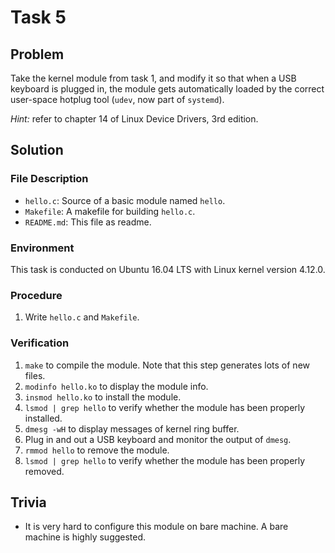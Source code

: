 # Task 5

## Problem

Take the kernel module from task 1, and modify it so that when a USB keyboard is plugged in, the
module gets automatically loaded by the correct user-space hotplug tool (`udev`, now part of `systemd`).

*Hint:* refer to chapter 14 of Linux Device Drivers, 3rd edition.



## Solution

### File Description

- `hello.c`: Source of a basic module named `hello`.
- `Makefile`: A makefile for building `hello.c`.
- `README.md`: This file as readme.




### Environment

This task is conducted on Ubuntu 16.04 LTS with Linux kernel version 4.12.0.



### Procedure

1. Write `hello.c` and `Makefile`.




### Verification

1. `make` to compile the module. Note that this step generates lots of new files.
2. `modinfo hello.ko` to display the module info.
3. `insmod hello.ko` to install the module.
4. `lsmod | grep hello` to verify whether the module has been properly installed.
5. `dmesg -wH` to display messages of kernel ring buffer.
6. Plug in and out a USB keyboard and monitor the output of `dmesg`.
7. `rmmod hello` to remove the module.
8. `lsmod | grep hello` to verify whether the module has been properly removed.




## Trivia

- It is very hard to configure this module on bare machine. A bare machine is highly suggested.
